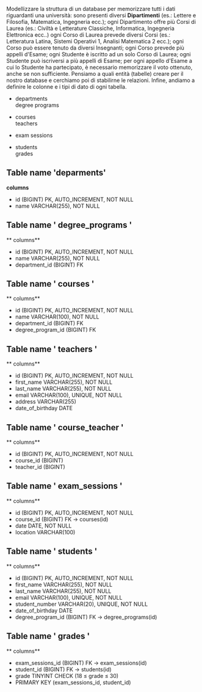 Modellizzare la struttura di un database per memorizzare tutti i dati riguardanti una università:
sono presenti diversi **Dipartimenti** (es.: Lettere e Filosofia, Matematica, Ingegneria ecc.);
ogni Dipartimento offre più Corsi di Laurea (es.: Civiltà e Letterature Classiche, Informatica, Ingegneria Elettronica ecc..)
ogni Corso di Laurea prevede diversi Corsi (es.: Letteratura Latina, Sistemi Operativi 1, Analisi Matematica 2 ecc.);
ogni Corso può essere tenuto da diversi Insegnanti;
ogni Corso prevede più appelli d'Esame;
ogni Studente è iscritto ad un solo Corso di Laurea;
ogni Studente può iscriversi a più appelli di Esame;
per ogni appello d'Esame a cui lo Studente ha partecipato, è necessario memorizzare il voto ottenuto, anche se non sufficiente. Pensiamo a quali entità (tabelle) creare per il nostro database e cerchiamo poi di stabilirne le relazioni. Infine, andiamo a definire le colonne e i tipi di dato di ogni tabella.

- departments  
   degree programs

- courses  
   teachers

- exam sessions

- students  
   grades

## Table name 'deparments'

**columns**

- id (BIGINT) PK, AUTO_INCREMENT, NOT NULL
- name VARCHAR(255), NOT NULL

## Table name ' degree_programs '

** columns**

- id (BIGINT) PK, AUTO_INCREMENT, NOT NULL
- name VARCHAR(255), NOT NULL
- department_id (BIGINT) FK

## Table name ' courses '

** columns**

- id (BIGINT) PK, AUTO_INCREMENT, NOT NULL
- name VARCHAR(100), NOT NULL
- department_id (BIGINT) FK
- degree_program_id (BIGINT) FK

## Table name ' teachers '

** columns**

- id (BIGINT) PK, AUTO_INCREMENT, NOT NULL
- first_name VARCHAR(255), NOT NULL
- last_name VARCHAR(255), NOT NULL
- email VARCHAR(100), UNIQUE, NOT NULL
- address VARCHAR(255)
- date_of_birthday DATE

## Table name ' course_teacher '

** columns**

- id (BIGINT) PK, AUTO_INCREMENT, NOT NULL
- course_id (BIGINT)
- teacher_id (BIGINT)

## Table name ' exam_sessions '

** columns**

- id (BIGINT) PK, AUTO_INCREMENT, NOT NULL
- course_id (BIGINT) FK → courses(id)
- date DATE, NOT NULL
- location VARCHAR(100)

## Table name ' students '

** columns**

- id (BIGINT) PK, AUTO_INCREMENT, NOT NULL
- first_name VARCHAR(255), NOT NULL
- last_name VARCHAR(255), NOT NULL
- email VARCHAR(100), UNIQUE, NOT NULL
- student_number VARCHAR(20), UNIQUE, NOT NULL
- date_of_birthday DATE
- degree_program_id (BIGINT) FK → degree_programs(id)

## Table name ' grades '

** columns**

- exam_sessions_id (BIGINT) FK → exam_sessions(id)
- student_id (BIGINT) FK → students(id)
- grade TINYINT CHECK (18 ≤ grade ≤ 30)
- PRIMARY KEY (exam_sessions_id, student_id)
